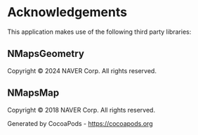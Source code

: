 # Acknowledgements
This application makes use of the following third party libraries:

## NMapsGeometry

Copyright © 2024 NAVER Corp.
All rights reserved.


## NMapsMap

Copyright © 2018 NAVER Corp.
All rights reserved.

Generated by CocoaPods - https://cocoapods.org
